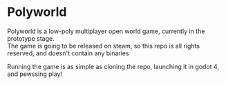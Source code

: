 # Polyworld
Polyworld is a low-poly multiplayer open world game, currently in the prototype stage. \
The game is going to be released on steam, so this repo is all rights reserved, and doesn't contain any binaries

Running the game is as simple as cloning the repo, launching it in godot 4, and pewssing play!
